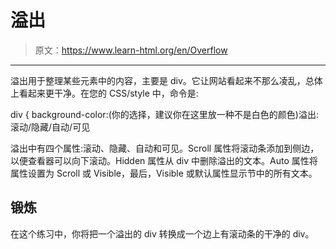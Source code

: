 # 溢出

> 原文：<https://www.learn-html.org/en/Overflow>

* * *

溢出用于整理某些元素中的内容，主要是 div。它让网站看起来不那么凌乱，总体上看起来更干净。在您的 CSS/style 中，命令是:

div { background-color:(你的选择，建议你在这里放一种不是白色的颜色)溢出:滚动/隐藏/自动/可见

溢出中有四个属性:滚动、隐藏、自动和可见。Scroll 属性将滚动条添加到侧边，以便查看器可以向下滚动。Hidden 属性从 div 中删除溢出的文本。Auto 属性将属性设置为 Scroll 或 Visible，最后，Visible 或默认属性显示节中的所有文本。

## 锻炼

在这个练习中，你将把一个溢出的 div 转换成一个边上有滚动条的干净的 div。
